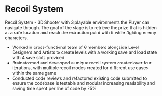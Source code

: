 # Recoil System
Recoil System - 3D Shooter with 3 playable environments the Player can navigate through. The goal of the stage is to retrieve the prize that is hidden at a safe location and reach the extraction point with it while fighting enemy characters.

- Worked in cross-functional team of 6 members alongside Level Designers and Artists to create levels with a working save and load state with 4 save slots provided
- Brainstormed and developed a unique recoil system created over four iterations, with multiple recoil modes created for different use cases within the same game
- Conducted code reviews and refactored existing code submitted to ensure the codebase is testable and modular increasing readability and saving time spent per line of code by 25% 
